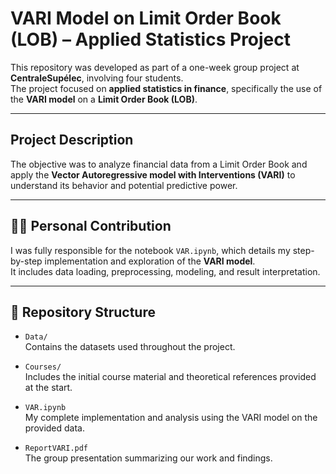 # VARI Model on Limit Order Book (LOB) – Applied Statistics Project

This repository was developed as part of a one-week group project at **CentraleSupélec**, involving four students.  
The project focused on **applied statistics in finance**, specifically the use of the **VARI model** on a **Limit Order Book (LOB)**.

---

## Project Description

The objective was to analyze financial data from a Limit Order Book and apply the **Vector Autoregressive model with Interventions (VARI)** to understand its behavior and potential predictive power.

---

## 👩‍💻 Personal Contribution

I was fully responsible for the notebook `VAR.ipynb`, which details my step-by-step implementation and exploration of the **VARI model**.  
It includes data loading, preprocessing, modeling, and result interpretation.

---

## 📁 Repository Structure

- `Data/`  
  Contains the datasets used throughout the project.

- `Courses/`  
  Includes the initial course material and theoretical references provided at the start.

- `VAR.ipynb`  
  My complete implementation and analysis using the VARI model on the provided data.

- `ReportVARI.pdf`  
  The group presentation summarizing our work and findings.




